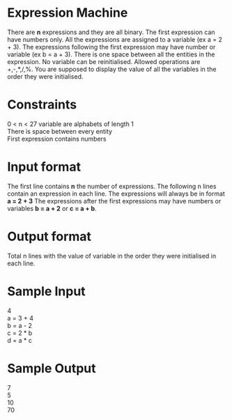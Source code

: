# Expression Machine
There are **n** expressions and they are all binary. The first expression can have numbers only. All the expressions are assigned to a variable (ex a = 2 + 3). The expressions following the first expression may have number or variable (ex b = a + 3). There is one space between all the entities in the expression. No variable can be reinitialised. Allowed operations are +,-,*,/,%. You are supposed to display the value of all the variables in the order they were initialised.

# Constraints
0 < n < 27
variable are alphabets of length 1  
There is space between every entity  
First expression contains numbers  

# Input format
The first line contains **n** the number of expressions. The following n lines contain an expression in each line. The expressions will always be in format **a = 2 + 3**
The expressions after the first expressions may have numbers or variables **b = a + 2** or **c = a + b**.

# Output format
Total n lines with the value of variable in the order they were initialised in each line.

# Sample Input
4  
a = 3 + 4  
b = a - 2  
c = 2 * b  
d = a * c  

# Sample Output
7  
5  
10  
70  
